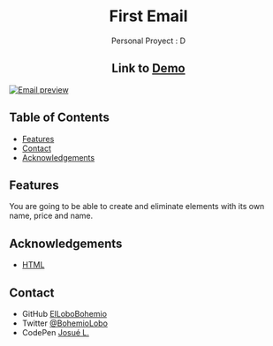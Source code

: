 <!-- Please update value in the {}  -->

<h1 align="center">First Email</h1>

<div align="center">
   Personal Proyect : D
</div>

<h2 align="center">Link to <a href="https://codepen.io/bohemiolobo/full/WNRmJLX" target="_blank">Demo</a></h2>

<a href="https://codepen.io/bohemiolobo/full/WNRmJLX" target="_blank"><img src="https://i.postimg.cc/BZYYnQLp/4.png" alt="Email preview"></a>

<!-- TABLE OF CONTENTS -->

## Table of Contents

- [Features](#features)
- [Contact](#contact)
- [Acknowledgements](#acknowledgements)

## Features

<!-- List the features of your application or follow the template. Don't share the figma file here :) -->

You are going to be able to create and eliminate elements with its own name, price and name.

## Acknowledgements

<!-- This section should list any articles or add-ons/plugins that helps you to complete the project. This is optional but it will help you in the future. For exmpale -->

- [HTML](https://developer.mozilla.org/es/docs/Web/HTML)

## Contact

- GitHub [ElLoboBohemio](https://{github.com/ElLoboBohemio})
- Twitter [@BohemioLobo](https://{twitter.com/BohemioLobo})
- CodePen [Josué L.](https://{codepen.io/bohemiolobo})
